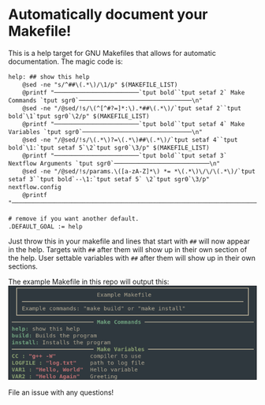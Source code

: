 # Automatically document your Makefile!

This is a help target for GNU Makefiles that allows for automatic documentation. The magic code is:

```make
help: ## show this help
	@sed -ne "s/^##\(.*\)/\1/p" $(MAKEFILE_LIST)
	@printf "────────────────────────`tput bold``tput setaf 2` Make Commands `tput sgr0`────────────────────────────────\n"
	@sed -ne "/@sed/!s/\(^[^#?=]*:\).*##\(.*\)/`tput setaf 2``tput bold`\1`tput sgr0`\2/p" $(MAKEFILE_LIST)
	@printf "────────────────────────`tput bold``tput setaf 4` Make Variables `tput sgr0`───────────────────────────────\n"
	@sed -ne "/@sed/!s/\(.*\)?=\(.*\)##\(.*\)/`tput setaf 4``tput bold`\1:`tput setaf 5`\2`tput sgr0`\3/p" $(MAKEFILE_LIST)
	@printf "────────────────────────`tput bold``tput setaf 3` Nextflow Arguments `tput sgr0`───────────────────────────\n"
	@sed -ne "/@sed/!s/params.\([a-zA-Z]*\) *= *\(.*\)\/\/\(.*\)/`tput setaf 3``tput bold`--\1:`tput setaf 5` \2`tput sgr0`\3/p" nextflow.config
	@printf "───────────────────────────────────────────────────────────────────────\n"

# remove if you want another default.
.DEFAULT_GOAL := help
```

Just throw this in your makefile and lines that start with `##` will now appear in the help.
Targets with `##` after them will show up in their own section of the help.
User settable variables with `##` after them will show up in their own sections.

The example Makefile in this repo will output this:
![makefile_output](./make-help.png)

File an issue with any questions!
